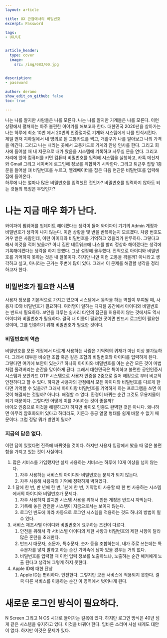 ```yaml
---
layout: article

title: UX 관점에서의 비밀번호
excerpt: Password

tags: 
- UX/UI


article_header:
  type: cover
  image:
    src: /img/083/00.jpg


description: 
- password

author: derano
show_edit_on_github: false
toc: true

--- 
```

나는 나를 알지만 사람들은 나를 모른다. 나는 나를 알지만 기계들은 나를 모른다. 이런 상황에서 펼쳐지는 아주 불편한 이야기를 해보고자 한다. 대한민국 2020년을 살아가는 나는 하루에 최소 10번 에서 20번의 인증절차로 기계와 시스템에게 나를 인식시킨다. 제일 먼저 지하철에서 내 명의로 된 교통카드를 찍고, 개촬구가 나를 알아보고 나의 가격을 메긴다. 그리고 나는 내리는 곳에서 교통카드로 기계와 안녕 인사를 한다. 그리고 회사에 들어설 때 내 지문으로 내가 왔음을 시스템에 기록하고 사무실 문을 연다. 그리고 자리에 앉아 컴퓨터를 키면 컴퓨터 비밀번호를 입력해 시스템을 실행하고, 카톡 메신져와 Gmail 그리고 네이버에 로그인해 정보를 취합하기 시작한다. 그리고 퇴근후 집앞 1층 문을 들어설 떄 비밀번호를 누르고, 엘레베이터를 잡은 다음 현관문 비밀번호를 입력해 집에 들어온다.  
하루에 나는 얼마나 많은 비밀번호를 입력했던 것인가? 비밀번호를 입력하지 않아도 되는 것들의 특징은 무엇인가?  

# 나는 지금 매우 화가 난다.
와이파이 펌웨어를 업데이트 해야겠다는 생각이 들어 와이파이 기기의 Admin 계정과 비밀번호가 생각이 나지 않는다. 이런 상황을 몇 번을 반복하는지 모르겠다. 차량 번호도 겨우 받은 사람인데, 이런 아이디와 비밀번호를 기억하고 있을리가 만무하다. 그렇다고 해서 이것을 적어 놨을까? 아니 집안 네트워크에 나스를 빨리 정상화 해야겠다는 생각에 기록해야겠다는 생각을 하지 못했다. 그냥 설정에 몰두했다. 전적으로 아이디와 비밀번호를 기억하지 못하는 것은 내 잘못이다. 하지만 나만 이런 고통을 겪을까? 아니라고 생각하고 싶고, 아니라는 근거는 주변에 많이 있다. 그래서 이 문제를 해결할 생각을 정리하고자 한다. 

## 비밀번호가 필요한 시스템
사용자 정보를 기본적으로 가지고 있으며 시스템에서 동작을 하는 역할이 부여될 때, 사용자 ID와 비밀번호가 필요하다. 여러명이 일하는 디지털 공간에서 아이디와 비밀번호는 반드시 필요하다. 보안을 다루는 쉽사리 타인의 접근을 허용하지 않는 것에서도 역시 아이디와 비밀번호가 필요하다. 결국 내 이름이 필요한 곳이면 반드시 로그인이 필요한 것이며, 그를 인증하기 위해 비밀번호가 필요한 것이다.  

### 비밀번호의 역습
비밀번호를 모든 계정에서 다르게 사용하는 사람은 기억력의 귀재가 아닌 이상 불가능하다. 그래서 대부분 비슷한 조합 혹은 같은 조합의 비밀번호와 아이디를 입력하게 된다. 그렇다면 여기에 보안이 있는가? 하나의 아이디와 비밀번호를 아는 순간 모든 것이 마법처럼 풀려버리는 순간을 맞이하게 된다. 그래서 대한민국은 특이하고 불편한 공인인증서 시스템과 보안카드 OTP 시스템으로 사용자 인증을 2중으로 걸어 해킹으로 부터 비교적 안전하다고 할 수 있다. 하지만 사용자의 관점에서 모든 아이디와 비밀번호를 다르게 한다면 기억할 수 있을까? 그래서 아이디랑 비밀번호를 기억하게 하는 프로그램을 쓰면 이것이 해결되는 것일까? 아니다. 해결할 수 없다. 환경이 바뀌는 순간 그것도 무용지물이 되기 때문이다. 그렇다면 어떻게 이를 처리하는 것이 좋을까?  
바이오 인증으로 이것을 해결하고자 하지만 바이오 인증도 완벽한 것은 아니다. 왜나하면 아무리 암호화되어 있다고 하더라도, 지문과 동공 얼굴 형태를 쉽게 바꿀 수 없기 때문이다. 그럼 정말 뭐가 방안이 될까?  

### 지금의 답은 없다.
이런 답이 있었다면 진즉에 바뀌엇을 것이다. 하지만 사용자 입장에서 봤을 때 많은 불편함을 가지고 있는 것이 사실이다.
1. 많은 서비스를 가입했지만 실제 사용하는 서비스는 하루에 10개 이상을 넘지 않는다.
   1. 자주 사용하는 서비스의 아이디와 비밀번호는 문제가 되지 않는다.
   2. 자주 사용해 사용자의 기억에 정확하게 박혀있다.
2. 1 달에 한 번, 반 년에 한 번, 1년에 한 번, 기약업이 사용할 떄 한 번 사용하는 시스템에서의 아이디와 비밀번호가 문제다.
   1. 자주 사용하지 않지만 시스템 사용을 위해서 만든 계정은 반드시 까먹는다.
   2. 기록해 놓은 안전한 시스템이 지금으로서는 보이지 않는다.
   3. 로그인 빈도에 따라 차등으로 로그인 시스템을 적용하는 것도 하나의 방법이 될 수 있다.
3. 서비스 제조사별 아이디와 비밀번호에 요구하는 조건이 다르다.
   1. 안전을 위해서 각 서비스별 아이디의 제한 사항과 비밀번호의 제한 사항이 달라 많은 혼란을 초래한다.
   2. 반드시 대문자, 소문자, 특수문자, 숫자 등을 조합하는데, 내가 주로 쓰는데는 특수문자를 넣지 말라고 하는 순간 기억속에 남아 있을 경우는 거의 없다.
   3. 비밀번호를 입력할 때 이런 입력 정보를 노출하느냐, 노출하는 순간 해커에게 노출 된다고 생각해 그렇게 하지 못한다.
4. Apple ID에 대한 단상
   1. Apple ID는 편리하다. 안전한다. 그렇지만 모든 서비스에 적용되지 못한다. 결국 다른 서비스를 이용하는 순간 이 영역에서 벗어나게 된다.

# 새로운 로그인 방식이 필요하다. 
N Screen 그리고 N OS 시대로 들어가는 길목에 있다. 하지만 로그인 방식은 40년 넘게 같은 시스템을 유지하고 있다. 이것을 바꿔야 한다. 입바른 소리며 사실 내게도 대안이 없다. 하지만 이것은 문제가 있다.
